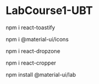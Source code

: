 # LabCourse1-UBT

npm i react-toastify

npm i @material-ui/icons

npm i react-dropzone

npm i react-cropper

npm install @material-ui/lab

